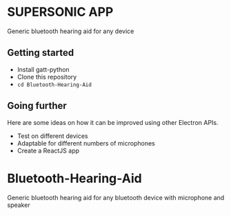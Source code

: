 # SUPERSONIC APP
Generic bluetooth hearing aid for any device

## Getting started

- Install gatt-python
- Clone this repository
- `cd Bluetooth-Hearing-Aid`

## Going further

Here are some ideas on how it can be improved using other Electron APIs.

- Test on different devices
- Adaptable for different numbers of microphones
- Create a ReactJS app

# Bluetooth-Hearing-Aid
Generic bluetooth hearing aid for any bluetooth device with microphone and speaker
